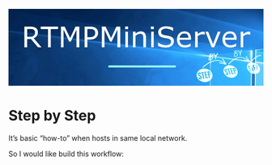![image](q1.png)

**Step by Step**
===
It’s basic “how-to” when hosts in same local network.

So I would like build this workflow:
